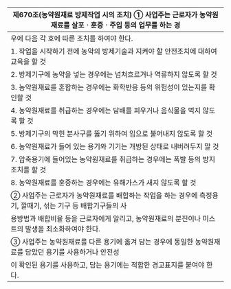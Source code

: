 | 제670조(농약원재료 방제작업 시의 조치) ① 사업주는 근로자가 농약원재료를 살포ㆍ훈증ㆍ주입 등의 업무를 하는 경 |
| --- |
| 우에 다음 각 호에 따른 조치를 하여야 한다. |
| 1. 작업을 시작하기 전에 농약의 방제기술과 지켜야 할 안전조치에 대하여 교육을 할 것 |
| 2. 방제기구에 농약을 넣는 경우에는 넘쳐흐르거나 역류하지 않도록 할 것 |
| 3. 농약원재료를 혼합하는 경우에는 화학반응 등의 위험성이 있는지를 확인할 것 |
| 4. 농약원재료를 취급하는 경우에는 담배를 피우거나 음식물을 먹지 않도록 할 것 |
| 5. 방제기구의 막힌 분사구를 뚫기 위하여 입으로 불어내지 않도록 할 것 |
| 6. 농약원재료가 들어 있는 용기와 기기는 개방된 상태로 내버려두지 말 것 |
| 7. 압축용기에 들어있는 농약원재료를 취급하는 경우에는 폭발 등의 방지조치를 할 것 |
| 8. 농약원재료를 훈증하는 경우에는 유해가스가 새지 않도록 할 것 |
| ② 사업주는 근로자가 농약원재료를 배합하는 작업을 하는 경우에 측정용기, 깔때기, 섞는 기구 등 배합기구들의 사 |
| 용방법과 배합비율 등을 근로자에게 알리고, 농약원재료의 분진이나 미스트의 발생을 최소화하여야 한다. |
| ③ 사업주는 농약원재료를 다른 용기에 옮겨 담는 경우에 동일한 농약원재료를 담았던 용기를 사용하거나 안전성 |
| 이 확인된 용기를 사용하고, 담는 용기에는 적합한 경고표지를 붙여야 한다. |